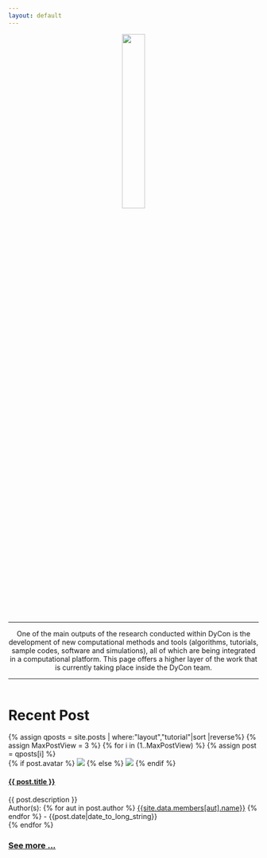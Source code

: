 ```yaml
---
layout: default
---
```

<header class="intro-header">
  <div class="container">
    <div class="col-md-10 col-md-offset-1">
      <div class="site-heading">
        <img class="index-img" src="{{site.url}}/{{site.baseurl}}/assets/logo_DyCon.png" width="30%" alt="" srcset="">
        <hr class="small">
        <span class="subheading">One of the main outputs of the research conducted within DyCon is the development of new computational methods and tools (algorithms, tutorials, sample codes, software and simulations), all of which are being integrated in a computational platform. This page offers a higher layer of the work that is currently taking place inside the DyCon team.
        </span>
        <hr>
      </div>
    </div>
  </div>
</header>
<div class="container">
  <div class="col-md-10 col-md-offset-1">
    <h1 class="h1-title">Recent Post</h1>    
    {% assign qposts = site.posts | where:"layout","tutorial"|sort |reverse%}
    {% assign MaxPostView = 3 %}
    {% for i in (1..MaxPostView) %}
      {% assign post = qposts[i] %}
      <div class="post-preview shadowbox">
        <div class="post-avatar">
        {% if post.avatar %}
        <img src="{{ post.avatar }}">
        {% else %}
        <img src="https://www.serautonomo.net/wp-content/plugins/sp-amp/placeholder.png">
        {% endif %}
        </div>
        <div class="post-info">
          <a href="{{ post.url | prepend: site.baseurl }}" class="display-block">
            <h4 class="post-preview-title ellipsis-two-lines"> {{ post.title }} </h4>
          </a>
          <div class="post-preview-subtitle ellipsis-two-lines">
            {{ post.description }}
          </div>
          <div class="post-preview-authors ellipsis-one-line">
            Author(s):
            {% for aut in post.author %}
                <a href="{{site.url}}{{site.baseurl}}/author/{{aut}}">{{site.data.members[aut].name}}</a>
            {% endfor %}
            - {{post.date|date_to_long_string}}
          </div>
        </div>
      </div>
    {% endfor %}
    <h3 class="see-more"><a href="{{site.url}}{{site.baseurl}}/projects/posts">See more ...</a></h3>
  </div>
</div>
